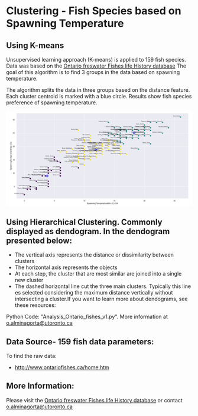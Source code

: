 # Clustering - Fish Species based on Spawning Temperature

## Using K-means

Unsupervised learning approach (K-means) is applied to 159 fish species. Data was based on the [Ontario freswater Fishes life History database]
The goal of this algorithm is to find 3 groups in the data based on spawning temperature. 

[Ontario freswater Fishes life History database]: http://www.ontariofishes.ca/home.htm
 
The algorithm splits the data in three groups based on the distance feature. Each cluster centroid is marked with a blue circle. Results show fish species preference of spawning temperature.



<img src="https://github.com/alminagorta/MachineLearning/blob/master/Clustering/K-means.png" width=1200/>



## Using Hierarchical Clustering. Commonly displayed as dendogram. In the dendogram presented below:

* The vertical axis represents the distance or dissimilarity between clusters
* The horizontal axis represents the objects
* At each step, the cluster that are most similar are joined into a single new cluster 
* The dashed horizontal line cut the three main clusters. Typically this line es selected considering the maximum distance vertically without intersecting a cluster.If you want to learn more about dendograms, see these resources:



Python Code: "Analysis_Ontario_fishes_v1.py".  More information at o.alminagorta@utoronto.ca



## Data Source- 159 fish data parameters:
To find the raw data:
* http://www.ontariofishes.ca/home.htm

## More Information: 
Please visit the [Ontario freswater Fishes life History database] or contact o.alminagorta@utoronto.ca


